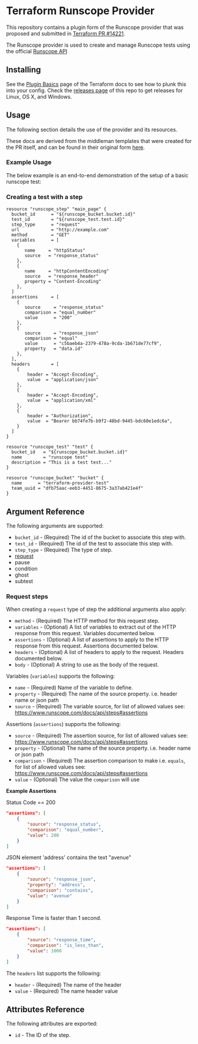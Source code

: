 Terraform Runscope Provider
===========================

This repository contains a plugin form of the Runscope provider that was proposed
and submitted in [Terraform PR #14221][1].

The Runscope provider is used to create and manage Runscope tests using
the official [Runscope API][2]

## Installing

See the [Plugin Basics][4] page of the Terraform docs to see how to plunk this
into your config. Check the [releases page][5] of this repo to get releases for
Linux, OS X, and Windows.

## Usage

The following section details the use of the provider and its resources.

These docs are derived from the middleman templates that were created for the
PR itself, and can be found in their original form [here][5].

### Example Usage

The below example is an end-to-end demonstration of the setup of a basic
runscope test:


### Creating a test with a step
```hcl
resource "runscope_step" "main_page" {
  bucket_id      = "${runscope_bucket.bucket.id}"
  test_id        = "${runscope_test.test.id}"
  step_type      = "request"
  url            = "http://example.com"
  method         = "GET"
  variables      = [
  	{
  	   name     = "httpStatus"
  	   source   = "response_status"
  	},
  	{
  	   name     = "httpContentEncoding"
  	   source   = "response_header"
  	   property = "Content-Encoding"
  	},
  ]
  assertions     = [
  	{
  	   source     = "response_status"
       comparison = "equal_number"
       value      = "200"
  	},
  	{
  	   source     = "response_json"
       comparison = "equal"
       value      = "c5baeb4a-2379-478a-9cda-1b671de77cf9",
       property   = "data.id"
  	},
  ],
  headers        = [
  	{
  		header = "Accept-Encoding",
  		value  = "application/json"
  	},
  	{
  		header = "Accept-Encoding",
  		value  = "application/xml"
  	},
  	{
  		header = "Authorization",
  		value  = "Bearer bb74fe7b-b9f2-48bd-9445-bdc60e1edc6a",
	}
  ]
}

resource "runscope_test" "test" {
  bucket_id   = "${runscope_bucket.bucket.id}"
  name        = "runscope test"
  description = "This is a test test..."
}

resource "runscope_bucket" "bucket" {
  name      = "terraform-provider-test"
  team_uuid = "dfb75aac-eeb3-4451-8675-3a37ab421e4f"
}
```

## Argument Reference

The following arguments are supported:

* `bucket_id` - (Required) The id of the bucket to associate this step with.
* `test_id` - (Required) The id of the test to associate this step with.
* `step_type` - (Required) The type of step.
 * [request](#request-steps)
 * pause
 * condition
 * ghost
 * subtest

### Request steps
When creating a `request` type of step the additional arguments also apply:

* `method` - (Required) The HTTP method for this request step.
* `variables` - (Optional) A list of variables to extract out of the HTTP response from this request. Variables documented below.
* `assertions` - (Optional) A list of assertions to apply to the HTTP response from this request. Assertions documented below.
* `headers` - (Optional) A list of headers to apply to the request. Headers documented below.
* `body` - (Optional) A string to use as the body of the request.

Variables (`variables`) supports the following:

* `name` - (Required) Name of the variable to define.
* `property` - (Required) The name of the source property. i.e. header name or json path
* `source` - (Required) The variable source, for list of allowed values see: https://www.runscope.com/docs/api/steps#assertions

Assertions (`assertions`) supports the following:

* `source` - (Required) The assertion source, for list of allowed values see: https://www.runscope.com/docs/api/steps#assertions
* `property` - (Optional) The name of the source property. i.e. header name or json path
* `comparison` - (Required) The assertion comparison to make i.e. `equals`, for list of allowed values see: https://www.runscope.com/docs/api/steps#assertions
* `value` - (Optional) The value the `comparison` will use

**Example Assertions**

Status Code == 200

```json
"assertions": [
    {
        "source": "response_status",
        "comparison": "equal_number",
        "value": 200
    }
]
```

JSON element 'address' contains the text "avenue"


```json
"assertions": [
    {
        "source": "response_json",
        "property": "address",
        "comparison": "contains",
        "value": "avenue"
    }
]
```

Response Time is faster than 1 second.


```json
"assertions": [
    {
        "source": "response_time",
        "comparison": "is_less_than",
        "value": 1000
    }
]
```

The `headers` list supports the following:

* `header` - (Required) The name of the header
* `value` - (Required) The name header value

## Attributes Reference

The following attributes are exported:

* `id` - The ID of the step.


[1]: https://github.com/hashicorp/terraform/pull/14221
[2]: https://www.runscope.com/docs/api
[3]: https://www.terraform.io/docs/plugins/basics.html
[4]: https://github.com/ewilde/terraform-provider-runscope/releases
[5]: website/source/docs/providers/runscope